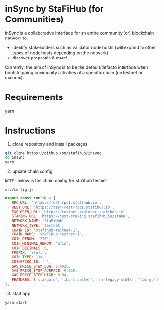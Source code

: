 inSync by StaFiHub (for Communities)
===

inSync is a collaborative interface for an entire community (or) blockchain network to:

- identify stakeholders such as validator node hosts (will expand to other types of node hosts depending on the network)
- discover proposals & more!

Currently, the aim of inSync is to be the default/defacto interface when bootstrapping community activities of a
specific chain (on testnet or mainnet).

# Requirements

yarn

# Instructions

1. clone repository and install packages

  ```sh
  git clone https://github.com/stafihub/insync
  cd insync
  yarn
  ```

2. update chain config

`NOTE:` below is the chain config for stafihub testnet

`src/config.js`

 ```js
export const config = {
    RPC_URL: 'https://test-rpc1.stafihub.io',
    REST_URL: 'https://test-rest-rpc1.stafihub.io',
    EXPLORER_URL: 'https://testnet-explorer.stafihub.io',
    STAKING_URL: 'https://test-staking.stafihub.io/stake',
    NETWORK_NAME: 'StaFiHub',
    NETWORK_TYPE: 'testnet',
    CHAIN_ID: 'stafihub-testnet-1',
    CHAIN_NAME: 'StaFiHub testnet-1',
    COIN_DENOM: 'FIS',
    COIN_MINIMAL_DENOM: 'ufis',
    COIN_DECIMALS: 6,
    PREFIX: 'stafi',
    COIN_TYPE: 118,
    COINGECKO_ID: '-',
    GAS_PRICE_STEP_LOW: 0.0025,
    GAS_PRICE_STEP_AVERAGE: 0.025,
    GAS_PRICE_STEP_HIGH: 0.04,
    FEATURES: ['stargate', 'ibc-transfer', 'no-legacy-stdTx', 'ibc-go'],
};
 ```

3. start app

 ```sh
 yarn start
 ```
